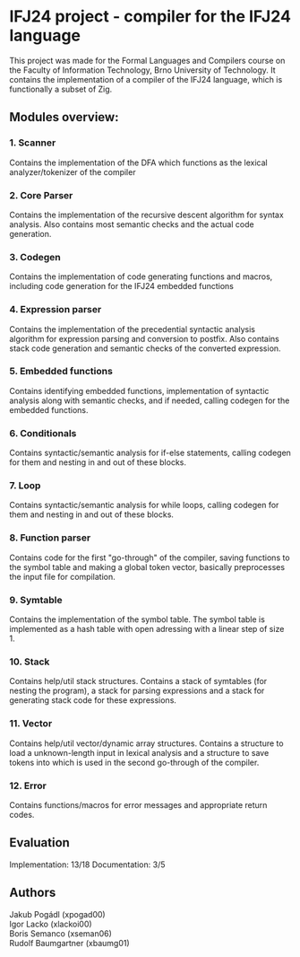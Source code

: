 # IFJ24 project - compiler for the IFJ24 language

This project was made for the Formal Languages and Compilers course on
the Faculty of Information Technology, Brno University of Technology. It 
contains the implementation of a compiler of the IFJ24 language, which is functionally a subset of Zig.

## Modules overview:

### 1. Scanner
Contains the implementation of the DFA which functions as the lexical analyzer/tokenizer of the compiler

### 2. Core Parser
Contains the implementation of the recursive descent algorithm for syntax analysis. Also contains most
semantic checks and the actual code generation.

### 3. Codegen
Contains the implementation of code generating functions and macros, including code generation for the IFJ24
embedded functions

### 4. Expression parser
Contains the implementation of the precedential syntactic analysis algorithm for expression parsing and conversion to postfix. 
Also contains stack code generation and semantic checks of the converted expression.

### 5. Embedded functions
Contains identifying embedded functions, implementation of syntactic analysis along with semantic checks, and
if needed, calling codegen for the embedded functions.

### 6. Conditionals
Contains syntactic/semantic analysis for if-else statements, calling codegen for them and nesting in and out of these blocks.

### 7. Loop
Contains syntactic/semantic analysis for while loops, calling codegen for them and nesting in and out of these blocks.

### 8. Function parser
Contains code for the first "go-through" of the compiler, saving functions to the symbol table and making a global token vector,
basically preprocesses the input file for compilation.

### 9. Symtable
Contains the implementation of the symbol table. The symbol table is implemented as a hash table with open adressing
with a linear step of size 1.

### 10. Stack
Contains help/util stack structures. Contains a stack of symtables (for nesting the program), a stack for parsing
expressions and a stack for generating stack code for these expressions.

### 11. Vector
Contains help/util vector/dynamic array structures. Contains a structure to load a unknown-length input
in lexical analysis and a structure to save tokens into which is used in the second go-through of the compiler.

### 12. Error
Contains functions/macros for error messages and appropriate return codes.

## Evaluation
Implementation: 13/18
Documentation: 3/5

## Authors
Jakub Pogádl (xpogad00) <br>
Igor Lacko (xlackoi00) <br>
Boris Semanco (xseman06) <br>
Rudolf Baumgartner (xbaumg01)